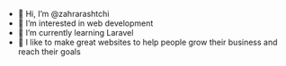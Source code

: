 - 👋 Hi, I’m @zahrarashtchi
- 👀 I’m interested in web development 
- 🌱 I’m currently learning Laravel
- 💞️ I like to make great websites to help people grow their business and reach their goals
